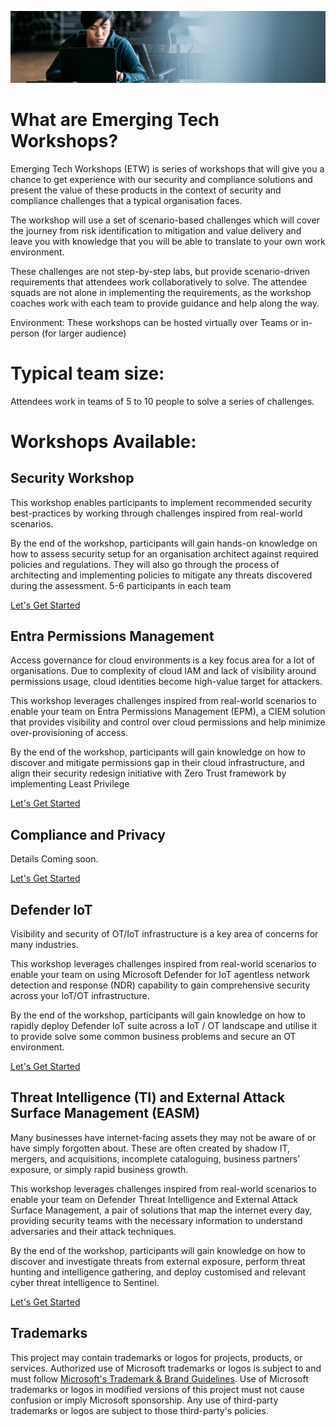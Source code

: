 ![GitHub Logo](/Header.png)

# What are Emerging Tech Workshops?

Emerging Tech Workshops (ETW) is series of workshops that will give you a chance to get experience with our security and compliance solutions and present the value of these products in the context of security and compliance challenges that a typical organisation faces.

The workshop will use a set of scenario-based challenges which will cover the journey from risk identification to mitigation and value delivery and leave you with knowledge that you will be able to translate to your own work environment.

These challenges are not step-by-step labs, but provide scenario-driven requirements that attendees work collaboratively to solve. The attendee squads are not alone in implementing the requirements, as the workshop coaches work with each team to provide guidance and help along the way. 

Environment: These workshops can be hosted virtually over Teams or in-person (for larger audience)

# Typical team size:
Attendees work in teams of 5 to 10 people to solve a series of challenges.

# Workshops Available:

## Security Workshop
This workshop enables participants to implement recommended security best-practices by working through challenges inspired from real-world scenarios. 

By the end of the workshop, participants will gain hands-on knowledge on how to assess security setup for an organisation architect against required policies and regulations. They will also go through the process of architecting and implementing policies to mitigate any threats discovered during the assessment.
5-6 participants in each team

[Let's Get Started](/ETWorkshops/Security/Intro.html)

## Entra Permissions Management

Access governance for cloud environments is a key focus area for a lot of organisations. Due to complexity of cloud IAM and lack of visibility around permissions usage, cloud identities become high-value target for attackers. 
 
This workshop leverages challenges inspired from real-world scenarios to enable your team on Entra Permissions Management (EPM), a CIEM solution that provides visibility and control over cloud permissions and help minimize over-provisioning of access. 
 
By the end of the workshop, participants will gain knowledge on how to discover and mitigate permissions gap in their cloud infrastructure, and align their security redesign initiative with Zero Trust framework by implementing Least Privilege

[Let's Get Started](/ETWorkshops/EPM/Intro.html)

## Compliance and Privacy
Details Coming soon.

[Let's Get Started](/ETWorkshops/Compliance/Intro.html)

## Defender IoT

Visibility and security of OT/IoT infrastructure is a key area of concerns for many industries. 

This workshop leverages challenges inspired from real-world scenarios to enable your team on using Microsoft Defender for IoT agentless network detection and response (NDR) capability to gain comprehensive security across your IoT/OT infrastructure. 

By the end of the workshop, participants will gain knowledge on how to rapidly deploy Defender IoT suite across a IoT / OT landscape and utilise it to provide solve some common business problems and secure an OT environment. 

[Let's Get Started](/ETWorkshops/IoT/Intro.html)


## Threat Intelligence (TI) and External Attack Surface Management (EASM)

Many businesses have internet-facing assets they may not be aware of or have simply forgotten about. These are often created by shadow IT, mergers, and acquisitions, incomplete cataloguing, business partners’ exposure, or simply rapid business growth. 
 
This workshop leverages challenges inspired from real-world scenarios to enable your team on Defender Threat Intelligence and External Attack Surface Management, a pair of solutions that map the internet every day, providing security teams with the necessary information to understand adversaries and their attack techniques.

By the end of the workshop, participants will gain knowledge on how to discover and investigate threats from external exposure, perform threat hunting and intelligence gathering, and deploy customised and relevant cyber threat intelligence to Sentinel.

[Let's Get Started](/ETWorkshops/TIEASM/Intro.html)

## Trademarks

This project may contain trademarks or logos for projects, products, or services. Authorized use of Microsoft 
trademarks or logos is subject to and must follow 
[Microsoft's Trademark & Brand Guidelines](https://www.microsoft.com/en-us/legal/intellectualproperty/trademarks/usage/general).
Use of Microsoft trademarks or logos in modified versions of this project must not cause confusion or imply Microsoft sponsorship.
Any use of third-party trademarks or logos are subject to those third-party's policies.

